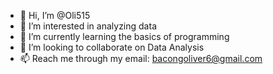 - 👋 Hi, I’m @Oli515
- 👀 I’m interested in analyzing data
- 🌱 I’m currently learning the basics of programming
- 💞️ I’m looking to collaborate on Data Analysis 
- 📫 Reach me through my email: bacongoliver6@gmail.com

<!---
Oli515/Oli515 is a ✨ special ✨ repository because its `README.md` (this file) appears on your GitHub profile.
You can click the Preview link to take a look at your changes.
--->

